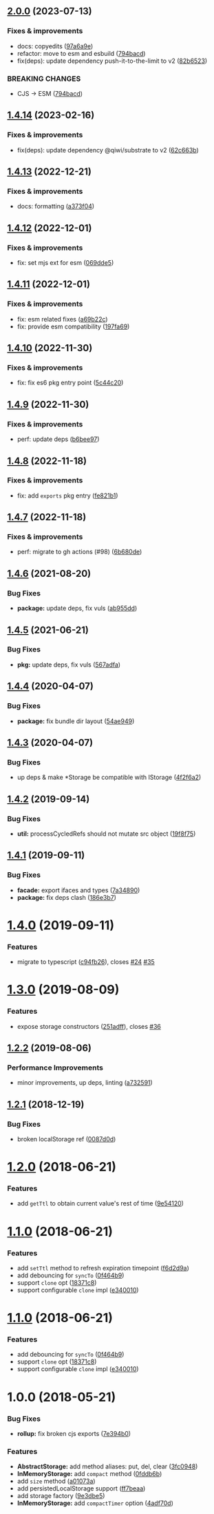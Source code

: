 ## [2.0.0](https://github.com/qiwi/primitive-storage/compare/v1.4.14...v2.0.0) (2023-07-13)

### Fixes & improvements
* docs: copyedits ([97a6a9e](https://github.com/qiwi/primitive-storage/commit/97a6a9e2d4276cf2e30d8730f08e6b12d7dbaa0e))
* refactor: move to esm and esbuild ([794bacd](https://github.com/qiwi/primitive-storage/commit/794bacd090ac0f9fd27e37cf5135bea494d939d1))
* fix(deps): update dependency push-it-to-the-limit to v2 ([82b6523](https://github.com/qiwi/primitive-storage/commit/82b6523a3c1bb13b0228a8fad81f09b8c4b5d3c0))

### BREAKING CHANGES
* CJS → ESM ([794bacd](https://github.com/qiwi/primitive-storage/commit/794bacd090ac0f9fd27e37cf5135bea494d939d1))

## [1.4.14](https://github.com/qiwi/primitive-storage/compare/v1.4.13...v1.4.14) (2023-02-16)

### Fixes & improvements
* fix(deps): update dependency @qiwi/substrate to v2 ([62c663b](https://github.com/qiwi/primitive-storage/commit/62c663b022ee2392635ae7fb77bc2a07b1f61514))

## [1.4.13](https://github.com/qiwi/primitive-storage/compare/v1.4.12...v1.4.13) (2022-12-21)

### Fixes & improvements
* docs: formatting ([a373f04](https://github.com/qiwi/primitive-storage/commit/a373f04e256654c9aaf147f0a7278bbe4dd32755))

## [1.4.12](https://github.com/qiwi/primitive-storage/compare/v1.4.11...v1.4.12) (2022-12-01)

### Fixes & improvements
* fix: set mjs ext for esm ([069dde5](https://github.com/qiwi/primitive-storage/commit/069dde5347b1d1f744210faeb5e6a12a328623ae))

## [1.4.11](https://github.com/qiwi/primitive-storage/compare/v1.4.10...v1.4.11) (2022-12-01)

### Fixes & improvements
* fix: esm related fixes ([a69b22c](https://github.com/qiwi/primitive-storage/commit/a69b22cb630891f649e8fdaa94046a41cfa34a0b))
* fix: provide esm compatibility ([197fa69](https://github.com/qiwi/primitive-storage/commit/197fa699fb09b716041e6a45ecc084385561da38))

## [1.4.10](https://github.com/qiwi/primitive-storage/compare/v1.4.9...v1.4.10) (2022-11-30)

### Fixes & improvements
* fix: fix es6 pkg entry point ([5c44c20](https://github.com/qiwi/primitive-storage/commit/5c44c205637a690278e1b5a18739fc8fd72fc455))

## [1.4.9](https://github.com/qiwi/primitive-storage/compare/v1.4.8...v1.4.9) (2022-11-30)

### Fixes & improvements
* perf: update deps ([b6bee97](https://github.com/qiwi/primitive-storage/commit/b6bee97c818e4da588af6890d6f6181fe65fabb1))

## [1.4.8](https://github.com/qiwi/primitive-storage/compare/v1.4.7...v1.4.8) (2022-11-18)

### Fixes & improvements
* fix: add `exports` pkg entry ([fe821b1](https://github.com/qiwi/primitive-storage/commit/fe821b129bc15a1634bca588aa009264bc7199f1))

## [1.4.7](https://github.com/qiwi/primitive-storage/compare/v1.4.6...v1.4.7) (2022-11-18)

### Fixes & improvements
* perf: migrate to gh actions (#98) ([6b680de](https://github.com/qiwi/primitive-storage/commit/6b680dedfebb54c95ee8b3943f80352b865fe9f9))

## [1.4.6](https://github.com/qiwi/primitive-storage/compare/v1.4.5...v1.4.6) (2021-08-20)


### Bug Fixes

* **package:** update deps, fix vuls ([ab955dd](https://github.com/qiwi/primitive-storage/commit/ab955dd879f2068fda2c9036918ea468d86b55b2))

## [1.4.5](https://github.com/qiwi/primitive-storage/compare/v1.4.4...v1.4.5) (2021-06-21)


### Bug Fixes

* **pkg:** update deps, fix vuls ([567adfa](https://github.com/qiwi/primitive-storage/commit/567adfa64b7d010bf078250df28096e205bb765d))

## [1.4.4](https://github.com/qiwi/primitive-storage/compare/v1.4.3...v1.4.4) (2020-04-07)


### Bug Fixes

* **package:** fix bundle dir layout ([54ae949](https://github.com/qiwi/primitive-storage/commit/54ae949e51b2fb02a648fbfc57a3cd9025b891e6))

## [1.4.3](https://github.com/qiwi/primitive-storage/compare/v1.4.2...v1.4.3) (2020-04-07)


### Bug Fixes

* up deps & make *Storage be compatible with IStorage ([4f2f6a2](https://github.com/qiwi/primitive-storage/commit/4f2f6a21eb7b9a70c72155de48b8f40cb4d2505d))

## [1.4.2](https://github.com/qiwi/primitive-storage/compare/v1.4.1...v1.4.2) (2019-09-14)


### Bug Fixes

* **util:** processCycledRefs should not mutate src object ([19f8f75](https://github.com/qiwi/primitive-storage/commit/19f8f75))

## [1.4.1](https://github.com/qiwi/primitive-storage/compare/v1.4.0...v1.4.1) (2019-09-11)


### Bug Fixes

* **facade:** export ifaces and types ([7a34890](https://github.com/qiwi/primitive-storage/commit/7a34890))
* **package:** fix deps clash ([186e3b7](https://github.com/qiwi/primitive-storage/commit/186e3b7))

# [1.4.0](https://github.com/qiwi/primitive-storage/compare/v1.3.0...v1.4.0) (2019-09-11)


### Features

* migrate to typescript ([c94fb26](https://github.com/qiwi/primitive-storage/commit/c94fb26)), closes [#24](https://github.com/qiwi/primitive-storage/issues/24) [#35](https://github.com/qiwi/primitive-storage/issues/35)

# [1.3.0](https://github.com/qiwi/primitive-storage/compare/v1.2.2...v1.3.0) (2019-08-09)


### Features

* expose storage constructors ([251adff](https://github.com/qiwi/primitive-storage/commit/251adff)), closes [#36](https://github.com/qiwi/primitive-storage/issues/36)

## [1.2.2](https://github.com/qiwi/primitive-storage/compare/v1.2.1...v1.2.2) (2019-08-06)


### Performance Improvements

* minor improvements, up deps, linting ([a732591](https://github.com/qiwi/primitive-storage/commit/a732591))

## [1.2.1](https://github.com/qiwi/primitive-storage/compare/v1.2.0...v1.2.1) (2018-12-19)


### Bug Fixes

* broken localStorage ref ([0087d0d](https://github.com/qiwi/primitive-storage/commit/0087d0d))

# [1.2.0](https://github.com/qiwi/primitive-storage/compare/v1.1.0...v1.2.0) (2018-06-21)


### Features

* add `getTtl` to obtain current value's rest of time ([9e54120](https://github.com/qiwi/primitive-storage/commit/9e54120))

# [1.1.0](https://github.com/qiwi/primitive-storage/compare/v1.0.0...v1.1.0) (2018-06-21)


### Features

* add `setTtl` method to refresh expiration timepoint ([f6d2d9a](https://github.com/qiwi/primitive-storage/commit/f6d2d9a))
* add debouncing for `syncTo` ([0f464b9](https://github.com/qiwi/primitive-storage/commit/0f464b9))
* support `clone` opt ([18371c8](https://github.com/qiwi/primitive-storage/commit/18371c8))
* support configurable `clone` impl ([e340010](https://github.com/qiwi/primitive-storage/commit/e340010))

# [1.1.0](https://github.com/qiwi/primitive-storage/compare/v1.0.0...v1.1.0) (2018-06-21)


### Features

* add debouncing for `syncTo` ([0f464b9](https://github.com/qiwi/primitive-storage/commit/0f464b9))
* support `clone` opt ([18371c8](https://github.com/qiwi/primitive-storage/commit/18371c8))
* support configurable `clone` impl ([e340010](https://github.com/qiwi/primitive-storage/commit/e340010))

<a name="1.0.0"></a>
# 1.0.0 (2018-05-21)


### Bug Fixes

* **rollup:** fix broken cjs exports ([7e394b0](https://github.com/antongolub/primitive-storage/commit/7e394b0))


### Features

* **AbstractStorage:** add method aliases: put, del, clear ([3fc0948](https://github.com/antongolub/primitive-storage/commit/3fc0948))
* **InMemoryStorage:** add `compact` method ([0fddb6b](https://github.com/antongolub/primitive-storage/commit/0fddb6b))
* add `size` method ([a01073a](https://github.com/antongolub/primitive-storage/commit/a01073a))
* add persistedLocalStorage support ([ff7beaa](https://github.com/antongolub/primitive-storage/commit/ff7beaa))
* add storage factory ([9e3dbe5](https://github.com/antongolub/primitive-storage/commit/9e3dbe5))
* **InMemoryStorage:** add `compactTimer` option ([4adf70d](https://github.com/antongolub/primitive-storage/commit/4adf70d))
